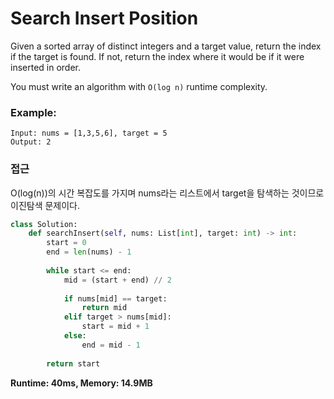 # Search Insert Position

Given a sorted array of distinct integers and a target value, return the index if the target is found. If not, return the index where it would be if it were inserted in order.

You must write an algorithm with ```O(log n)``` runtime complexity.

### Example:
```
Input: nums = [1,3,5,6], target = 5
Output: 2
```

### 접근
O(log(n))의 시간 복잡도를 가지며 nums라는 리스트에서 target을 탐색하는 것이므로 이진탐색 문제이다.

```python
class Solution:
    def searchInsert(self, nums: List[int], target: int) -> int:
        start = 0
        end = len(nums) - 1
        
        while start <= end:
            mid = (start + end) // 2
            
            if nums[mid] == target:
                return mid
            elif target > nums[mid]:
                start = mid + 1
            else:
                end = mid - 1
        
        return start
```
**Runtime: 40ms, Memory: 14.9MB**
